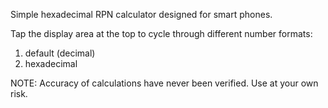 Simple hexadecimal RPN calculator designed for smart phones.

Tap the display area at the top to cycle through different number formats:

1. default (decimal)
1. hexadecimal

NOTE: Accuracy of calculations have never been verified. Use at your own risk.
